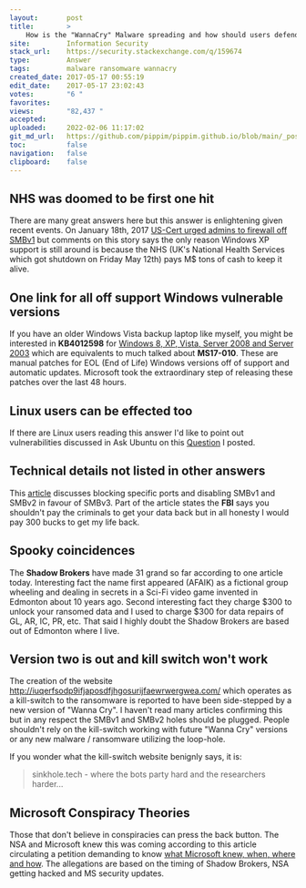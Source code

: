 ```yaml
---
layout:       post
title:        >
    How is the "WannaCry" Malware spreading and how should users defend themselves from it?
site:         Information Security
stack_url:    https://security.stackexchange.com/q/159674
type:         Answer
tags:         malware ransomware wannacry
created_date: 2017-05-17 00:55:19
edit_date:    2017-05-17 23:02:43
votes:        "6 "
favorites:    
views:        "82,437 "
accepted:     
uploaded:     2022-02-06 11:17:02
git_md_url:   https://github.com/pippim/pippim.github.io/blob/main/_posts/2017/2017-05-17-How-is-the-_WannaCry_-Malware-spreading-and-how-should-users-defend-themselves-from-it_.md
toc:          false
navigation:   false
clipboard:    false
---
```


## NHS was doomed to be first one hit

There are many great answers here but this answer is enlightening given recent events. On January 18th, 2017 [US-Cert urged admins to firewall off SMBv1][1] but comments on this story says the only reason Windows XP support is still around is because the NHS (UK's National Health Services which got shutdown on Friday May 12th) pays M$ tons of cash to keep it alive.

## One link for all off support Windows vulnerable versions

If you have an older Windows Vista backup laptop like myself, you might be interested in **KB4012598** for [Windows 8, XP, Vista, Server 2008 and Server 2003][2] which are equivalents to much talked about **MS17-010**. These are manual patches for EOL (End of Life) Windows versions off of support and automatic updates. Microsoft took the extraordinary step of releasing these patches over the last 48 hours.

## Linux users can be effected too

If there are Linux users reading this answer I'd like to point out vulnerabilities discussed in Ask Ubuntu on this [Question][3] I posted.

## Technical details not listed in other answers

This [article][4] discusses blocking specific ports and disabling SMBv1 and SMBv2 in favour of SMBv3. Part of the article states the **FBI** says you shouldn't pay the criminals to get your data back but in all honesty I would pay 300 bucks to get my life back.

## Spooky coincidences

The **Shadow Brokers** have made 31 grand so far according to one article today. Interesting fact the name first appeared (AFAIK) as a fictional group wheeling and dealing in secrets in a Sci-Fi video game invented in Edmonton about 10 years ago. Second interesting fact they charge $300 to unlock your ransomed data and I used to charge $300 for data repairs of GL, AR, IC, PR, etc. That said I highly doubt the Shadow Brokers are based out of Edmonton where I live.

## Version two is out and kill switch won't work

The creation of the website http://iuqerfsodp9ifjaposdfjhgosurijfaewrwergwea.com/ which operates as a kill-switch to the ransomware is reported to have been side-stepped by a new version of "Wanna Cry". I haven't read many articles confirming this but in any respect the SMBv1 and SMBv2 holes should be plugged. People shouldn't rely on the kill-switch working with future "Wanna Cry" versions or any new malware / ransomware utilizing the loop-hole.

If you wonder what the kill-switch website benignly says, it is:

> sinkhole.tech - where the bots party hard and the researchers  
> harder...  

## Microsoft Conspiracy Theories

Those that don't believe in conspiracies can press the back button. The NSA and Microsoft knew this was coming according to this article circulating a petition demanding to know [what Microsoft knew, when, where and how][5]. The allegations are based on the timing of Shadow Brokers, NSA getting hacked and MS security updates.


  [1]: https://forums.theregister.co.uk/forum/1/2017/01/18/uscert_warns_admins_to_kill_smb_after_shadow_brokers_dump/
  [2]: http://www.catalog.update.microsoft.com/Search.aspx?q=KB4012598
  [3]: https://askubuntu.com/questions/914623/what-is-the-wanna-cry-ransomwares-possible-impact-on-linux-users
  [4]: https://securityintelligence.com/wannacry-ransomware-spreads-across-the-globe-makes-organizations-wanna-cry-about-microsoft-vulnerability/
  [5]: https://www.renditioninfosec.com/2017/05/call-to-microsoft-to-release-information-about-ms17-010/
